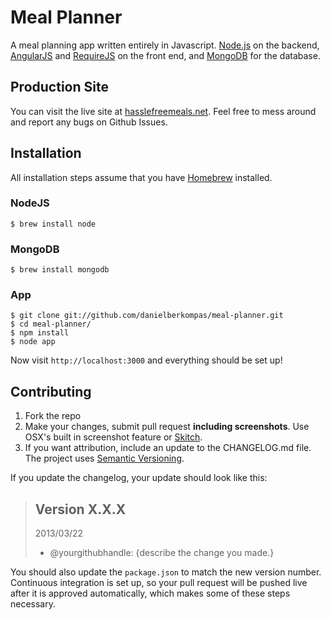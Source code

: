 # Meal Planner
A meal planning app written entirely in Javascript.  [Node.js](http://nodejs.org) on the backend, [AngularJS](http://angularjs.org) and [RequireJS](http://requirejs.org) on the front end, and [MongoDB](http://mongodb.org) for the database.

## Production Site
You can visit the live site at [hasslefreemeals.net](http://www.hasslefreemeals.net).  Feel free
to mess around and report any bugs on Github Issues.

## Installation
All installation steps assume that you have [Homebrew](http://mxcl.github.com/homebrew/) installed.

### NodeJS
```
$ brew install node
```
### MongoDB
```
$ brew install mongodb
```
### App
```
$ git clone git://github.com/danielberkompas/meal-planner.git
$ cd meal-planner/
$ npm install
$ node app
```
Now visit `http://localhost:3000` and everything should be set up!

## Contributing
1. Fork the repo
2. Make your changes, submit pull request **including screenshots**. Use OSX's built in screenshot feature or [Skitch](http://evernote.com/skitch).
3. If you want attribution, include an update to the CHANGELOG.md file.  The project uses [Semantic Versioning](http://semver.org).

If you update the changelog, your update should look like this:

> ## Version X.X.X
> 2013/03/22
> 
> * @yourgithubhandle: {describe the change you made.}

You should also update the `package.json` to match the new version number.  Continuous integration is set up, so your pull request will be pushed live after it is approved automatically, which makes some of these steps necessary.
